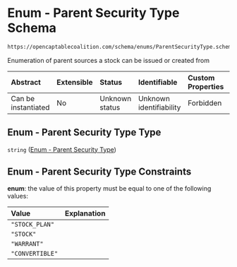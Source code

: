 # Enum - Parent Security Type Schema

```txt
https://opencaptablecoalition.com/schema/enums/ParentSecurityType.schema.json
```

Enumeration of parent sources a stock can be issued or created from

| Abstract            | Extensible | Status         | Identifiable            | Custom Properties | Additional Properties | Access Restrictions | Defined In                                                                                                 |
| :------------------ | :--------- | :------------- | :---------------------- | :---------------- | :-------------------- | :------------------ | :--------------------------------------------------------------------------------------------------------- |
| Can be instantiated | No         | Unknown status | Unknown identifiability | Forbidden         | Allowed               | none                | [ParentSecurityType.schema.json](../../schema/enums/ParentSecurityType.schema.json "open original schema") |

## Enum - Parent Security Type Type

`string` ([Enum - Parent Security Type](parentsecuritytype.md))

## Enum - Parent Security Type Constraints

**enum**: the value of this property must be equal to one of the following values:

| Value           | Explanation |
| :-------------- | :---------- |
| `"STOCK_PLAN"`  |             |
| `"STOCK"`       |             |
| `"WARRANT"`     |             |
| `"CONVERTIBLE"` |             |
